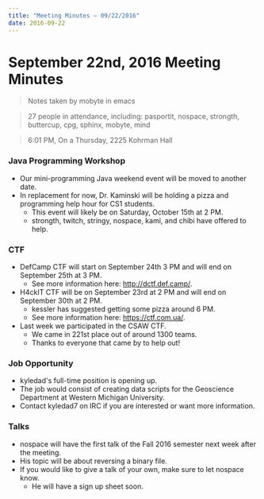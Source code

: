 ```yaml
---
title: "Meeting Minutes – 09/22/2016"
date: 2016-09-22
---
```

# September 22nd, 2016 Meeting Minutes
> Notes taken by mobyte in emacs

> 27 people in attendance, including: pasportit, nospace, strongth, buttercup, cpg, sphinx, mobyte, mind

> 6:01 PM, On a Thursday, 2225 Kohrman Hall

### Java Programming Workshop
- Our mini-programming Java weekend event will be moved to another date.
- In replacement for now, Dr. Kaminski will be holding a pizza and programming help hour for CS1 students.
  - This event will likely be on Saturday, October 15th at 2 PM.
  - strongth, twitch, stringy, nospace, kami, and chibi have offered to help.

### CTF
- DefCamp CTF will start on September 24th 3 PM and will end on September 25th at 3 PM.
  - See more information here: http://dctf.def.camp/.
- H4ckIT CTF will be on September 23rd at 2 PM and will end on September 30th at 2 PM.
  - kessler has suggested getting some pizza around 6 PM.
  - See more information here: https://ctf.com.ua/.
- Last week we participated in the CSAW CTF.
  - We came in 221st place out of around 1300 teams.
  - Thanks to everyone that came by to help out!

### Job Opportunity
- kyledad's full-time position is opening up.
- The job would consist of creating data scripts for the Geoscience Department at Western Michigan University.
- Contact kyledad7 on IRC if you are interested or want more information.

### Talks
- nospace will have the first talk of the Fall 2016 semester next week after the meeting.
- His topic will be about reversing a binary file.
- If you would like to give a talk of your own, make sure to let nospace know.
  - He will have a sign up sheet soon.

